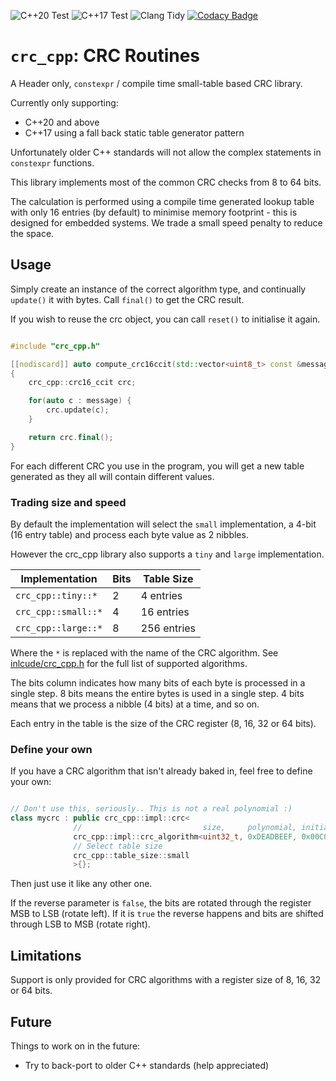 
![C++20 Test](https://github.com/AshleyRoll/crc_cpp/workflows/C++20%20Test/badge.svg)
![C++17 Test](https://github.com/AshleyRoll/crc_cpp/workflows/C++17%20Test/badge.svg)
![Clang Tidy](https://github.com/AshleyRoll/crc_cpp/workflows/Clang%20Tidy/badge.svg)
[![Codacy Badge](https://app.codacy.com/project/badge/Grade/02c708fb7c554faabfccbaf04bfe5c14)](https://www.codacy.com/gh/AshleyRoll/crc_cpp/dashboard?utm_source=github.com&amp;utm_medium=referral&amp;utm_content=AshleyRoll/crc_cpp&amp;utm_campaign=Badge_Grade)

# `crc_cpp`: CRC Routines

A Header only, `constexpr` / compile time small-table based CRC library.

Currently only supporting:
-   C++20 and above
-   C++17 using a fall back static table generator pattern

Unfortunately older C++ standards will not allow the complex statements in
`constexpr` functions.

This library implements most of the common CRC checks from 8 to 64 bits.

The calculation is performed using a compile time generated lookup table with
only 16 entries (by default) to minimise memory footprint - this is designed
for embedded systems. We trade a small speed penalty to reduce the space.

## Usage

Simply create an instance of the correct algorithm type, and continually
`update()` it with bytes. Call `final()` to get the CRC result.

If you wish to reuse the crc object, you can call `reset()` to initialise it
again.

```cpp

#include "crc_cpp.h"

[[nodiscard]] auto compute_crc16ccit(std::vector<uint8_t> const &message)
{
    crc_cpp::crc16_ccit crc;

    for(auto c : message) {
        crc.update(c);
    }

    return crc.final();
}

```

For each different CRC you use in the program, you will get a new table
generated as they all will contain different values.

### Trading size and speed

By default the implementation will select the `small` implementation, a
4-bit (16 entry table) and process each byte value as 2 nibbles.

However the crc_cpp library also supports a `tiny` and `large` implementation.

| Implementation      | Bits | Table Size  |
| ------------------- | ---- | ----------  |
| `crc_cpp::tiny::*`  | 2    | 4 entries   |
| `crc_cpp::small::*` | 4    | 16 entries  |
| `crc_cpp::large::*` | 8    | 256 entries |

Where the `*` is replaced with the name of the CRC algorithm. See
[inlcude/crc_cpp.h](include/crc_cpp.h) for the full list of supported
algorithms.

The bits column indicates how many bits of each byte is processed in a single
step. 8 bits means the entire bytes is used in a single step. 4 bits means that
we process a nibble (4 bits) at a time, and so on.

Each entry in the table is the size of the CRC register (8, 16, 32 or 64 bits).

### Define your own

If you have a CRC algorithm that isn't already baked in, feel free to define
your own:

```cpp

// Don't use this, seriously.. This is not a real polynomial :)
class mycrc : public crc_cpp::impl::crc<
              //                           size,     polynomial, initial,    final xor,  reverse?
              crc_cpp::impl::crc_algorithm<uint32_t, 0xDEADBEEF, 0x00C0DE00, 0x00000000, false>,
              // Select table size
              crc_cpp::table_size::small
              >{};
```

Then just use it like any other one.

If the reverse parameter is `false`, the bits are rotated through the register
MSB to LSB (rotate left). If it is `true` the reverse happens and bits are shifted through
LSB to MSB (rotate right).

## Limitations

Support is only provided for CRC algorithms with a register size of 8, 16, 32
or 64 bits.

## Future

Things to work on in the future:
-   Try to back-port to older C++ standards (help appreciated)

